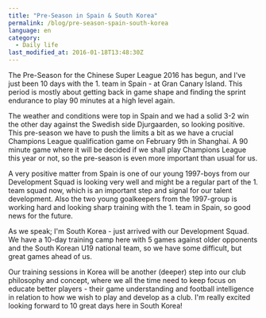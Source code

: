 ```yaml
---
title: "Pre-Season in Spain & South Korea"
permalink: /blog/pre-season-spain-south-korea
language: en
category:
  - Daily life
last_modified_at: 2016-01-18T13:48:30Z
---
```


The Pre-Season for the Chinese Super League 2016 has begun, and I've just been 10 days with the 1. team in Spain - at Gran Canary Island. This period is mostly about getting back in game shape and finding the sprint endurance to play 90 minutes at a high level again.

The weather and conditions were top in Spain and we had a solid 3-2 win the other day against the Swedish side Djurgaarden, so looking positive. This pre-season we have to push the limits a bit as we have a crucial Champions League qualification game on February 9th in Shanghai. A 90 minute game where it will be decided if we shall play Champions League this year or not, so the pre-season is even more important than usual for us.

A very positive matter from Spain is one of our young 1997-boys from our Development Squad is looking very well and might be a regular part of the 1. team squad now, which is an important step and signal for our talent development. Also the two young goalkeepers from the 1997-group is working hard and looking sharp training with the 1. team in Spain, so good news for the future.

  
As we speak; I'm South Korea - just arrived with our Development Squad. We have a 10-day training camp here with 5 games against older opponents and the South Korean U19 national team, so we have some difficult, but great games ahead of us.

Our training sessions in Korea will be another (deeper) step into our club philosophy and concept, where we all the time need to keep focus on educate better players - their game understanding and football intelligence in relation to how we wish to play and develop as a club. I'm really excited looking forward to 10 great days here in South Korea!
